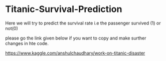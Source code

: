 # Titanic-Survival-Prediction
Here we will try to predict the survival rate i.e the passenger survived (1) or not(0)

please go the link given below if you want to copy and make surther changes in hte code.

https://www.kaggle.com/anshulchaudhary/work-on-titanic-disaster
